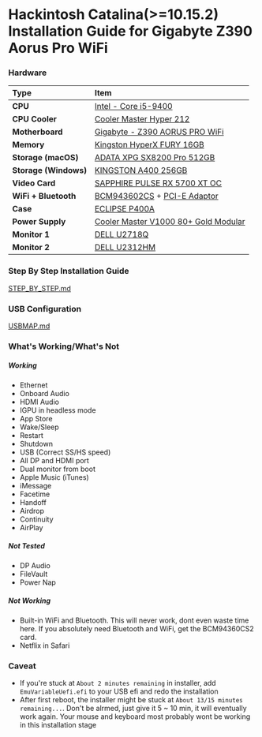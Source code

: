 # Hackintosh Catalina(>=10.15.2) Installation Guide for Gigabyte Z390 Aorus Pro WiFi

### Hardware

Type|Item
:----|:----
**CPU** | [Intel - Core i5-9400](https://shopee.com.my/product/18799831/1830724338)
**CPU Cooler** | [Cooler Master Hyper 212](https://shopee.com.my/product/27186464/1049199653) 
**Motherboard** | [Gigabyte - Z390 AORUS PRO WiFi](https://shopee.com.my/product/18799831/1830724338)
**Memory** | [Kingston HyperX FURY 16GB](https://shopee.com.my/product/44965307/1790719113)
**Storage (macOS)** | [ADATA XPG SX8200 Pro 512GB](https://shopee.com.my/product/84969687/1883571808)
**Storage (Windows)** | [KINGSTON A400 256GB](https://shopee.com.my/product/29242218/1103855234)
**Video Card** | [SAPPHIRE PULSE RX 5700 XT OC](about:blank)
**WiFi + Bluetooth** | [BCM943602CS](https://www.aliexpress.com/item/32847834498.html) + [PCI-E Adaptor](https://shopee.com.my/product/162227071/3405707076)
**Case** | [ECLIPSE P400A](https://shopee.com.my/product/1422162/6808915755)
**Power Supply** | [Cooler Master V1000 80+ Gold Modular](https://shopee.com.my/product/47928376/3300926225)
**Monitor 1** | [DELL U2718Q](https://www.dell.com/en-my/shop/dell-ultrasharp-27-4k-monitor-u2718q/apd/210-amuf/monitors-monitor-accessories)
**Monitor 2** | [DELL U2312HM](https://www.dell.com/ng/business/p/dell-u2312h/pd)



### Step By Step Installation Guide

[STEP_BY_STEP.md](STEP_BY_STEP.md)

### USB Configuration

[USBMAP.md](USBMAP.md)


### What's Working/What's Not

##### Working
- Ethernet
- Onboard Audio
- HDMI Audio
- IGPU in headless mode
- App Store
- Wake/Sleep
- Restart
- Shutdown
- USB (Correct SS/HS speed)
- All DP and HDMI port
- Dual monitor from boot
- Apple Music (iTunes)
- iMessage
- Facetime
- Handoff
- Airdrop
- Continuity
- AirPlay

##### Not Tested
- DP Audio
- FileVault
- Power Nap

##### Not Working
- Built-in WiFi and Bluetooth. This will never work, dont even waste time here. If you absolutely need Bluetooth and WiFi, get the BCM94360CS2 card.
- Netflix in Safari

### Caveat
- If you're stuck at `About 2 minutes remaining` in installer, add `EmuVariableUefi.efi` to your USB efi and redo the installation
- After first reboot, the installer might be stuck at `About 13/15 minutes remaining...`. Don't be alrmed, just give it 5 ~ 10 min, it will eventually work again. Your mouse and keyboard most probably wont be working in this installation stage
